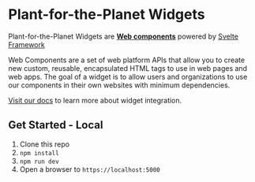 # Plant-for-the-Planet Widgets

Plant-for-the-Planet Widgets are **[Web components](https://www.webcomponents.org)** powered by [Svelte Framework](https://svelte.dev) 

Web Components are a set of web platform APIs that allow you to create new custom, reusable, encapsulated HTML tags to use in web pages and web apps. The goal of a widget is to allow users and organizations to use our components in their own websites with minimum dependencies.


[Visit our docs](https://www.notion.so/Plant-for-the-Planet-Widgets-6d1b03d461334febb260fbe5574a4a23) to learn more about widget integration.


## Get Started - Local

1. Clone this repo
2. `npm install`
3. `npm run dev`
4. Open a browser to `https://localhost:5000`
